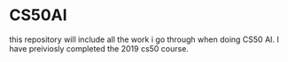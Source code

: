 # CS50AI
this repository will include all the work i go through when doing CS50 AI.
I have preiviosly completed the 2019 cs50 course.
